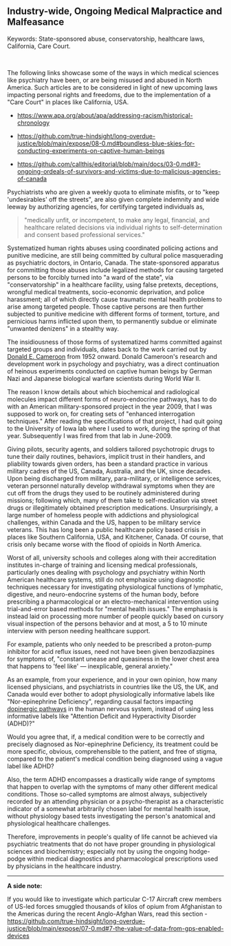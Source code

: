 ## Industry-wide, Ongoing Medical Malpractice and Malfeasance

Keywords: State-sponsored abuse, conservatorship, healthcare laws, California, Care Court.

<br>

The following links showcase some of the ways in which medical sciences like psychiatry have been, or are being misused and abused in North America. Such articles are to be considered in light of new upcoming laws impacting personal rights and freedoms, due to the implementation of a "Care Court" in places like California, USA. 

- https://www.apa.org/about/apa/addressing-racism/historical-chronology

- https://github.com/true-hindsight/long-overdue-justice/blob/main/expose/08-0.md#boundless-blue-skies-for-conducting-experiments-on-captive-human-beings

- https://github.com/callthis/editorial/blob/main/docs/03-0.md#3-ongoing-ordeals-of-survivors-and-victims-due-to-malicious-agencies-of-canada

Psychiatrists who are given a weekly quota to eliminate misfits, or to "keep 'undesirables' off the streets", are also given complete indemnity and wide leeway by authorizing agencies, for certifying targeted individuals as, 

>"medically unfit, or incompetent, to make any legal, financial, and healthcare related decisions via individual rights to self-determination and consent based professional services." 

Systematized human rights abuses using coordinated policing actions and punitive medicine, are still being committed by cultural police masquerading as psychiatric doctors, in Ontario, Canada. The state-sponsored apparatus for committing those abuses include legalized methods for causing targeted persons to be forcibly turned into "a ward of the state", via "conservatorship" in a healthcare facility, using false pretexts, deceptions, wrongful medical treatments, socio-economic deprivation, and police harassment; all of which directly cause traumatic mental health problems to arise among targeted people. Those captive persons are then further subjected to punitive medicine with different forms of torment, torture, and pernicious harms inflicted upon them, to permanently subdue or eliminate "unwanted denizens" in a stealthy way.  

The insidiousness of those forms of systematized harms committed against targeted groups and individuals, dates back to the work carried out by [Donald E. Cameroon](https://en.wikipedia.org/wiki/Donald_Ewen_Cameron) from 1952 onward. Donald Cameroon's research and development work in psychology and psychiatry, was a direct continuation of heinous experiments conducted on captive human beings by German Nazi and Japanese biological warfare scientists during World War II. 

The reason I know details about which biochemical and radiological molecules impact different forms of neuro-endocrine pathways, has to do with an American military-sponsored project in the year 2009, that I was supposed to work on, for creating sets of "enhanced interrogation techniques." After reading the specifications of that project, I had quit going to the University of Iowa lab where I used to work, during the spring of that year. Subsequently I was fired from that lab in June-2009.

Giving pilots, security agents, and soldiers tailored psychotropic drugs to tune their daily routines, behaviors, implicit trust in their handlers, and pliability towards given orders, has been a standard practice in various military cadres of the US, Canada, Australia, and the UK, since decades. Upon being discharged from military, para-military, or intelligence services, veteran personnel naturally develop withdrawal symptoms when they are cut off from the drugs they used to be routinely administered during missions; following which, many of them take to self-medication via street drugs or illegitimately obtained prescription medications. Unsurprisingly, a large number of homeless people with addictions and physiological challenges, within Canada and the US, happen to be military service veterans. This has long been a public healthcare policy based crisis in places like Southern California, USA, and Kitchener, Canada. Of course, that crisis only became worse with the flood of opioids in North America. 

Worst of all, university schools and colleges along with their accreditation institutes in-charge of training and licensing medical professionals, particularly ones dealing with psychology and psychiatry within North American healthcare systems, still do not emphasize using diagnostic techniques necessary for investigating physiological functions of lymphatic, digestive, and neuro-endocrine systems of the human body, before prescribing a pharmacological or an electro-mechanical intervention using trial-and-error based methods for "mental health issues." The emphasis is instead laid on processing more number of people quickly based on cursory visual inspection of the persons behavior and at most, a 5 to 10 minute interview with person needing healthcare support. 

For example, patients who only needed to be prescribed a proton-pump inhibitor for acid reflux issues, need not have been given benzodiazpines for symptoms of, "constant unease and queasiness in the lower chest area that happens to 'feel like' — inexplicable, general anxiety." 

As an example, from your experience, and in your own opinion, how many licensed physicians, and psychiatrists in countries like the US, the UK, and Canada would ever bother to adopt physiologically informative labels like "Nor-epinephrine Deficiency", regarding causal factors impacting [dopinergic pathways](https://en.wikipedia.org/wiki/Dopaminergic_pathways) in the human nervous system, instead of using less informative labels like "Attention Deficit and Hyperactivity Disorder (ADHD)?" 

Would you agree that, if, a medical condition were to be correctly and precisely diagnosed as Nor-epinephrine Deficiency, its treatment could be more specific, obvious, comprehensible to the patient, and free of stigma, compared to the patient's medical condition being diagnosed using a vague label like ADHD? 

Also, the term ADHD encompasses a drastically wide range of symptoms that happen to overlap with the symptoms of many other different medical conditions. Those so-called symptoms are almost always, subjectively recorded by an attending physician or a psycho-therapist as a characteristic indicator of a somewhat arbitrarily chosen label for mental health issue, without physiology based tests investigating the person's anatomical and physiological healthcare challenges.  

Therefore, improvements in people's quality of life cannot be achieved via psychiatric treatments that do not have proper grounding in physiological sciences and biochemistry; especially not by using the ongoing hodge-podge within medical diagnostics and pharmacological prescriptions used by physicians in the healthcare industry. 

---

**A side note:**

If you would like to investigate which particular C-17 Aircraft crew members of US-led forces smuggled thousands of kilos of opium from Afghanistan to the Americas during the recent Anglo-Afghan Wars, read this section - https://github.com/true-hindsight/long-overdue-justice/blob/main/expose/07-0.md#7-the-value-of-data-from-gps-enabled-devices 